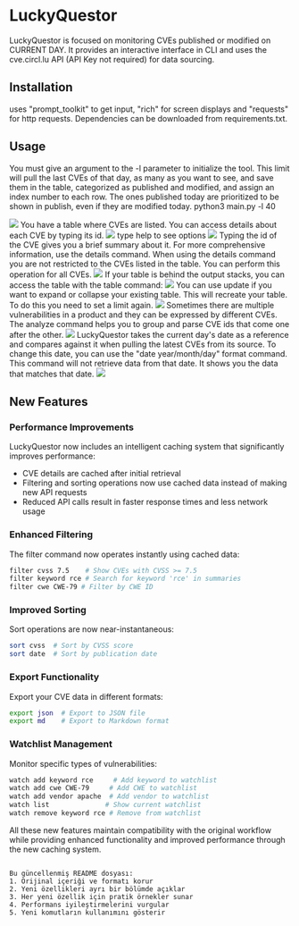 # LuckyQuestor
LuckyQuestor is focused on monitoring CVEs published or modified on CURRENT DAY. It provides an interactive interface in CLI and uses the cve.circl.lu API (API Key not required) for data sourcing. 

## Installation
uses "prompt_toolkit" to get input, "rich" for screen displays and "requests" for http requests. Dependencies can be downloaded from requirements.txt.

## Usage
You must give an argument to the -l parameter to initialize the tool. This limit will pull the last CVEs of that day, as many as you want to see, and save them in the table, categorized as published and modified, and assign an index number to each row. The ones published today are prioritized to be shown in publish, even if they are modified today.
      python3 main.py -l 40
      
<img src="img/1.png">
You have a table where CVEs are listed. You can access details about each CVE by typing its id.
<img src="img/2.png">
type help to see options
<img src="img/3.png">
Typing the id of the CVE gives you a brief summary about it. For more comprehensive information, use the details <CVE-ID> command.
When using the details command you are not restricted to the CVEs listed in the table. You can perform this operation for all CVEs.
<img src="img/4.png">
If your table is behind the output stacks, you can access the table with the table command:
<img src="img/5.png">
You can use update if you want to expand or collapse your existing table. This will recreate your table. To do this you need to set a limit again.
<img src="img/6.png">
Sometimes there are multiple vulnerabilities in a product and they can be expressed by different CVEs. The analyze command helps you to group and parse CVE ids that come one after the other.
<img src="img/7.png">
LuckyQuestor takes the current day's date as a reference and compares against it when pulling the latest CVEs from its source. To change this date, you can use the "date year/month/day" format command. This command will not retrieve data from that date. It shows you the data that matches that date.
<img src="img/8.png">

## New Features

### Performance Improvements
LuckyQuestor now includes an intelligent caching system that significantly improves performance:
- CVE details are cached after initial retrieval
- Filtering and sorting operations now use cached data instead of making new API requests
- Reduced API calls result in faster response times and less network usage

### Enhanced Filtering
The filter command now operates instantly using cached data:
```bash
filter cvss 7.5    # Show CVEs with CVSS >= 7.5
filter keyword rce # Search for keyword 'rce' in summaries
filter cwe CWE-79 # Filter by CWE ID
```

### Improved Sorting
Sort operations are now near-instantaneous:
```bash
sort cvss  # Sort by CVSS score
sort date  # Sort by publication date
```

### Export Functionality
Export your CVE data in different formats:
```bash
export json  # Export to JSON file
export md    # Export to Markdown format
```

### Watchlist Management
Monitor specific types of vulnerabilities:
```bash
watch add keyword rce     # Add keyword to watchlist
watch add cwe CWE-79     # Add CWE to watchlist
watch add vendor apache  # Add vendor to watchlist
watch list              # Show current watchlist
watch remove keyword rce # Remove from watchlist
```

All these new features maintain compatibility with the original workflow while providing enhanced functionality and improved performance through the new caching system.
```

Bu güncellenmiş README dosyası:
1. Orijinal içeriği ve formatı korur
2. Yeni özellikleri ayrı bir bölümde açıklar
3. Her yeni özellik için pratik örnekler sunar
4. Performans iyileştirmelerini vurgular
5. Yeni komutların kullanımını gösterir
